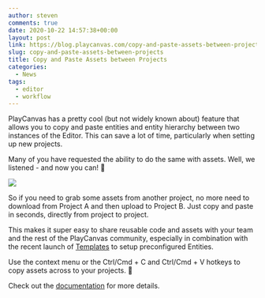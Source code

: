 ```yaml
---
author: steven
comments: true
date: 2020-10-22 14:57:38+00:00
layout: post
link: https://blog.playcanvas.com/copy-and-paste-assets-between-projects/
slug: copy-and-paste-assets-between-projects
title: Copy and Paste Assets between Projects
categories:
  - News
tags:
  - editor
  - workflow
---
```


PlayCanvas has a pretty cool (but not widely known about) feature that allows you to copy and paste entities and entity hierarchy between two instances of the Editor. This can save a lot of time, particularly when setting up new projects.

Many of you have requested the ability to do the same with assets. Well, we listened - and now you can! 🚀

![](/img/Kapture-2020-10-14-at-16.39.37-1.gif)

So if you need to grab some assets from another project, no more need to download from Project A and then upload to Project B. Just copy and paste in seconds, directly from project to project.

This makes it super easy to share reusable code and assets with your team and the rest of the PlayCanvas community, especially in combination with the recent launch of [Templates](https://blog.playcanvas.com/supercharge-your-workflow-with-template-assets/) to setup preconfigured Entities.

Use the context menu or the Ctrl/Cmd + C and Ctrl/Cmd + V hotkeys to copy assets across to your projects. 💪

Check out the [documentation](https://developer.playcanvas.com/user-manual/designer/assets/) for more details.
